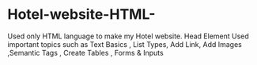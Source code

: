 # Hotel-website-HTML-
Used only HTML language to make my Hotel website. Head Element
Used important topics such as
 Text Basics , List Types, Add Link, Add Images ,Semantic Tags , Create Tables , Forms & Inputs 
